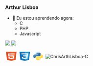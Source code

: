 ### Arthur Lisboa

- 🌱 Eu estou aprendendo agora:
	- C
	- PHP
	- Javascript

<div>
	<a href="" target="_self">
	<img src="https://github-readme-stats.vercel.app/api?username=ChrisArthLisboa&show_icons=true&theme=midnight-purple&include_all_comits=true&count_private=true"/>
	<img src="https://github-readme-stats.vercel.app/api/top-langs/?username=ChrisArthLisboa&layout=compact&langs_count=16&theme=midnight-purple"/>
	</a>
</div>

<div style="display: inline_block"><br>
  <img align="center" alt="ChrisArthLisboa-HTML" height="30" width="40" src="https://raw.githubusercontent.com/devicons/devicon/master/icons/html5/html5-original.svg">
  <img align="center" alt="ChrisArthLisboa-CSS" height="30" width="40" src="https://raw.githubusercontent.com/devicons/devicon/master/icons/css3/css3-original.svg">
  <img align="center" alt="ChrisArthLisboa-Python" height="30" width="40" src="https://raw.githubusercontent.com/devicons/devicon/master/icons/python/python-original.svg">
  <img align="center" alt="ChrisArthLisboa-C" height="30" width="40" src="https://raw.githubusercontent.com/jmnote/z-icons/master/svg/c.svg">
</div>

